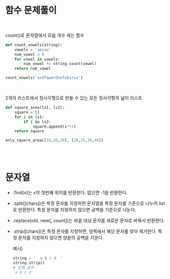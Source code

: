 # 함수 문제풀이

<br>

count()로 문자열에서 모음 개수 세는 함수

```python
def count_vowels(string):
    vowels = 'aeiou'
    num_vowel = 0
    for vowel in vowels:
        num_vowel += string.count(vowel)
    return num_vowel

count_vowels('asdfqwerdsefvbirsa')
```

<br>

2개의 리스트에서 정사각형으로 만들 수 있는 모든 정사각형의 넓이 리스트

```python
def square_area(ls1, ls2):
    square = []
    for i in ls1:
        if i in ls2:
            square.append(i**2)
    return square

only_square_area([10,20,30], [20,25,30,40])
```

<br>

<br>

# 문자열

- .find(x)는 x의 첫번째 위치를 반환한다. 없으면 -1을 반환한다.

- .split([chars])은 특정 문자를 지정하면 문자열을 특정 문자를 기준으로 나누어 list로 반환한다. 특정 문자를 지정하지 않으면 공백을 기준으로 나눈다.

- .replace(old, new[, count])는 바꿀 대상 문자를 새로운 문자로 바꿔서 반환한다.

- .strip([chars])은 특정 문자를 지정하면, 양쪽에서 해당 문자를 찾아 제거한다. 특정 문자를 지정하지 않으면 양끝의 공백을 지운다.

  예시)

  ```python
  string = '  a b c d  '
  string.strip()
  # 실행 결과
  'a b c d'
  ```





